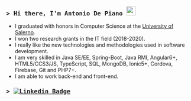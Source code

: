 

### <samp>&gt; Hi there, I'm Antonio De Piano <img src="https://media.giphy.com/media/hvRJCLFzcasrR4ia7z/giphy.gif" width="25"> </samp>

- I graduated with honors in Computer Science at the <a href="https://www.unisa.it">University of Salerno</a>.
- I won two research grants in the IT field (2018-2020).
- I really like the new technologies and methodologies used in software development.
- I am very skilled in Java SE/EE, Spring-Boot, Java RMI, Angular6+, HTML5/CCS3/JS, TypeScript, SQL, MongoDB, Ionic5+, Cordova, Firebase, Git and PHP7+.
- I am able to work back-end and front-end.

### <samp>&gt; [![Linkedin Badge](https://img.shields.io/badge/-LinkedIn-0e76a8?style=flat-square&logo=Linkedin&logoColor=white)](https://www.linkedin.com/in/antonio-de-piano-4993068a/)
